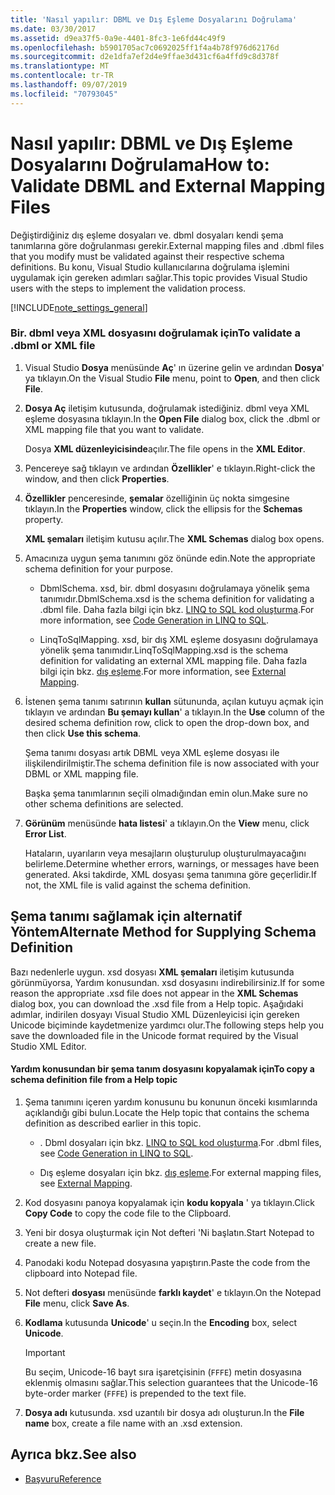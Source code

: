 ```yaml
---
title: 'Nasıl yapılır: DBML ve Dış Eşleme Dosyalarını Doğrulama'
ms.date: 03/30/2017
ms.assetid: d9ea37f5-0a9e-4401-8fc3-1e6fd44c49f9
ms.openlocfilehash: b5901705ac7c0692025ff1f4a4b78f976d62176d
ms.sourcegitcommit: d2e1dfa7ef2d4e9ffae3d431cf6a4ffd9c8d378f
ms.translationtype: MT
ms.contentlocale: tr-TR
ms.lasthandoff: 09/07/2019
ms.locfileid: "70793045"
---
```

# <a name="how-to-validate-dbml-and-external-mapping-files"></a><span data-ttu-id="962c3-102">Nasıl yapılır: DBML ve Dış Eşleme Dosyalarını Doğrulama</span><span class="sxs-lookup"><span data-stu-id="962c3-102">How to: Validate DBML and External Mapping Files</span></span>

<span data-ttu-id="962c3-103">Değiştirdiğiniz dış eşleme dosyaları ve. dbml dosyaları kendi şema tanımlarına göre doğrulanması gerekir.</span><span class="sxs-lookup"><span data-stu-id="962c3-103">External mapping files and .dbml files that you modify must be validated against their respective schema definitions.</span></span> <span data-ttu-id="962c3-104">Bu konu, Visual Studio kullanıcılarına doğrulama işlemini uygulamak için gereken adımları sağlar.</span><span class="sxs-lookup"><span data-stu-id="962c3-104">This topic provides Visual Studio users with the steps to implement the validation process.</span></span>

[!INCLUDE[note_settings_general](../../../../../../includes/note-settings-general-md.md)]

### <a name="to-validate-a-dbml-or-xml-file"></a><span data-ttu-id="962c3-105">Bir. dbml veya XML dosyasını doğrulamak için</span><span class="sxs-lookup"><span data-stu-id="962c3-105">To validate a .dbml or XML file</span></span>

1. <span data-ttu-id="962c3-106">Visual Studio **Dosya** menüsünde **Aç**' ın üzerine gelin ve ardından **Dosya**' ya tıklayın.</span><span class="sxs-lookup"><span data-stu-id="962c3-106">On the Visual Studio **File** menu, point to **Open**, and then click **File**.</span></span>

2. <span data-ttu-id="962c3-107">**Dosya Aç** iletişim kutusunda, doğrulamak istediğiniz. dbml veya XML eşleme dosyasına tıklayın.</span><span class="sxs-lookup"><span data-stu-id="962c3-107">In the **Open File** dialog box, click the .dbml or XML mapping file that you want to validate.</span></span>

    <span data-ttu-id="962c3-108">Dosya **XML düzenleyicisinde**açılır.</span><span class="sxs-lookup"><span data-stu-id="962c3-108">The file opens in the **XML Editor**.</span></span>

3. <span data-ttu-id="962c3-109">Pencereye sağ tıklayın ve ardından **Özellikler**' e tıklayın.</span><span class="sxs-lookup"><span data-stu-id="962c3-109">Right-click the window, and then click **Properties**.</span></span>

4. <span data-ttu-id="962c3-110">**Özellikler** penceresinde, **şemalar** özelliğinin üç nokta simgesine tıklayın.</span><span class="sxs-lookup"><span data-stu-id="962c3-110">In the **Properties** window, click the ellipsis for the **Schemas** property.</span></span>

    <span data-ttu-id="962c3-111">**XML şemaları** iletişim kutusu açılır.</span><span class="sxs-lookup"><span data-stu-id="962c3-111">The **XML Schemas** dialog box opens.</span></span>

5. <span data-ttu-id="962c3-112">Amacınıza uygun şema tanımını göz önünde edin.</span><span class="sxs-lookup"><span data-stu-id="962c3-112">Note the appropriate schema definition for your purpose.</span></span>

    - <span data-ttu-id="962c3-113">DbmlSchema. xsd, bir. dbml dosyasını doğrulamaya yönelik şema tanımıdır.</span><span class="sxs-lookup"><span data-stu-id="962c3-113">DbmlSchema.xsd is the schema definition for validating a .dbml file.</span></span> <span data-ttu-id="962c3-114">Daha fazla bilgi için bkz. [LINQ to SQL kod oluşturma](code-generation-in-linq-to-sql.md).</span><span class="sxs-lookup"><span data-stu-id="962c3-114">For more information, see [Code Generation in LINQ to SQL](code-generation-in-linq-to-sql.md).</span></span>

    - <span data-ttu-id="962c3-115">LinqToSqlMapping. xsd, bir dış XML eşleme dosyasını doğrulamaya yönelik şema tanımıdır.</span><span class="sxs-lookup"><span data-stu-id="962c3-115">LinqToSqlMapping.xsd is the schema definition for validating an external XML mapping file.</span></span> <span data-ttu-id="962c3-116">Daha fazla bilgi için bkz. [dış eşleme](external-mapping.md).</span><span class="sxs-lookup"><span data-stu-id="962c3-116">For more information, see [External Mapping](external-mapping.md).</span></span>

6. <span data-ttu-id="962c3-117">İstenen şema tanımı satırının **kullan** sütununda, açılan kutuyu açmak için tıklayın ve ardından **Bu şemayı kullan**' a tıklayın.</span><span class="sxs-lookup"><span data-stu-id="962c3-117">In the **Use** column of the desired schema definition row, click to open the drop-down box, and then click **Use this schema**.</span></span>

    <span data-ttu-id="962c3-118">Şema tanımı dosyası artık DBML veya XML eşleme dosyası ile ilişkilendirilmiştir.</span><span class="sxs-lookup"><span data-stu-id="962c3-118">The schema definition file is now associated with your DBML or XML mapping file.</span></span>

    <span data-ttu-id="962c3-119">Başka şema tanımlarının seçili olmadığından emin olun.</span><span class="sxs-lookup"><span data-stu-id="962c3-119">Make sure no other schema definitions are selected.</span></span>

7. <span data-ttu-id="962c3-120">**Görünüm** menüsünde **hata listesi**' a tıklayın.</span><span class="sxs-lookup"><span data-stu-id="962c3-120">On the **View** menu, click **Error List**.</span></span>

    <span data-ttu-id="962c3-121">Hataların, uyarıların veya mesajların oluşturulup oluşturulmayacağını belirleme.</span><span class="sxs-lookup"><span data-stu-id="962c3-121">Determine whether errors, warnings, or messages have been generated.</span></span> <span data-ttu-id="962c3-122">Aksi takdirde, XML dosyası şema tanımına göre geçerlidir.</span><span class="sxs-lookup"><span data-stu-id="962c3-122">If not, the XML file is valid against the schema definition.</span></span>

## <a name="alternate-method-for-supplying-schema-definition"></a><span data-ttu-id="962c3-123">Şema tanımı sağlamak için alternatif Yöntem</span><span class="sxs-lookup"><span data-stu-id="962c3-123">Alternate Method for Supplying Schema Definition</span></span>

<span data-ttu-id="962c3-124">Bazı nedenlerle uygun. xsd dosyası **XML şemaları** iletişim kutusunda görünmüyorsa, Yardım konusundan. xsd dosyasını indirebilirsiniz.</span><span class="sxs-lookup"><span data-stu-id="962c3-124">If for some reason the appropriate .xsd file does not appear in the **XML Schemas** dialog box, you can download the .xsd file from a Help topic.</span></span> <span data-ttu-id="962c3-125">Aşağıdaki adımlar, indirilen dosyayı Visual Studio XML Düzenleyicisi için gereken Unicode biçiminde kaydetmenize yardımcı olur.</span><span class="sxs-lookup"><span data-stu-id="962c3-125">The following steps help you save the downloaded file in the Unicode format required by the Visual Studio XML Editor.</span></span>

#### <a name="to-copy-a-schema-definition-file-from-a-help-topic"></a><span data-ttu-id="962c3-126">Yardım konusundan bir şema tanım dosyasını kopyalamak için</span><span class="sxs-lookup"><span data-stu-id="962c3-126">To copy a schema definition file from a Help topic</span></span>

1. <span data-ttu-id="962c3-127">Şema tanımını içeren yardım konusunu bu konunun önceki kısımlarında açıklandığı gibi bulun.</span><span class="sxs-lookup"><span data-stu-id="962c3-127">Locate the Help topic that contains the schema definition as described earlier in this topic.</span></span>

    - <span data-ttu-id="962c3-128">. Dbml dosyaları için bkz. [LINQ to SQL kod oluşturma](code-generation-in-linq-to-sql.md).</span><span class="sxs-lookup"><span data-stu-id="962c3-128">For .dbml files, see [Code Generation in LINQ to SQL](code-generation-in-linq-to-sql.md).</span></span>

    - <span data-ttu-id="962c3-129">Dış eşleme dosyaları için bkz. [dış eşleme](external-mapping.md).</span><span class="sxs-lookup"><span data-stu-id="962c3-129">For external mapping files, see [External Mapping](external-mapping.md).</span></span>

2. <span data-ttu-id="962c3-130">Kod dosyasını panoya kopyalamak için **kodu kopyala** ' ya tıklayın.</span><span class="sxs-lookup"><span data-stu-id="962c3-130">Click **Copy Code** to copy the code file to the Clipboard.</span></span>

3. <span data-ttu-id="962c3-131">Yeni bir dosya oluşturmak için Not defteri 'Ni başlatın.</span><span class="sxs-lookup"><span data-stu-id="962c3-131">Start Notepad to create a new file.</span></span>

4. <span data-ttu-id="962c3-132">Panodaki kodu Notepad dosyasına yapıştırın.</span><span class="sxs-lookup"><span data-stu-id="962c3-132">Paste the code from the clipboard into Notepad file.</span></span>

5. <span data-ttu-id="962c3-133">Not defteri **dosyası** menüsünde **farklı kaydet**' e tıklayın.</span><span class="sxs-lookup"><span data-stu-id="962c3-133">On the Notepad **File** menu, click **Save As**.</span></span>

6. <span data-ttu-id="962c3-134">**Kodlama** kutusunda **Unicode**' u seçin.</span><span class="sxs-lookup"><span data-stu-id="962c3-134">In the **Encoding** box, select **Unicode**.</span></span>

    > [!IMPORTANT]
    > <span data-ttu-id="962c3-135">Bu seçim, Unicode-16 bayt sıra işaretçisinin (`FFFE`) metin dosyasına eklenmiş olmasını sağlar.</span><span class="sxs-lookup"><span data-stu-id="962c3-135">This selection guarantees that the Unicode-16 byte-order marker (`FFFE`) is prepended to the text file.</span></span>

7. <span data-ttu-id="962c3-136">**Dosya adı** kutusunda. xsd uzantılı bir dosya adı oluşturun.</span><span class="sxs-lookup"><span data-stu-id="962c3-136">In the **File name** box, create a file name with an .xsd extension.</span></span>

## <a name="see-also"></a><span data-ttu-id="962c3-137">Ayrıca bkz.</span><span class="sxs-lookup"><span data-stu-id="962c3-137">See also</span></span>

- [<span data-ttu-id="962c3-138">Başvuru</span><span class="sxs-lookup"><span data-stu-id="962c3-138">Reference</span></span>](reference.md)
